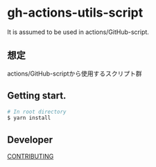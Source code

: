 # gh-actions-utils-script

It is assumed to be used in actions/GitHub-script.

## 想定

actions/GitHub-scriptから使用するスクリプト群

## Getting start.

```sh
# In root directory
$ yarn install
```

## Developer

[CONTRIBUTING](./CONTRIBUTING.md)